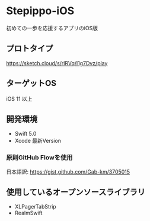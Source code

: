 # Stepippo-iOS
初めての一歩を応援するアプリのiOS版

## プロトタイプ
https://sketch.cloud/s/rlRVq/l1g7Dvz/play

## ターゲットOS
iOS 11 以上

## 開発環境
- Swift 5.0
- Xcode 最新Version

### 原則GitHub Flowを使用
日本語訳: https://gist.github.com/Gab-km/3705015

## 使用しているオープンソースライブラリ
- XLPagerTabStrip
- RealmSwift
